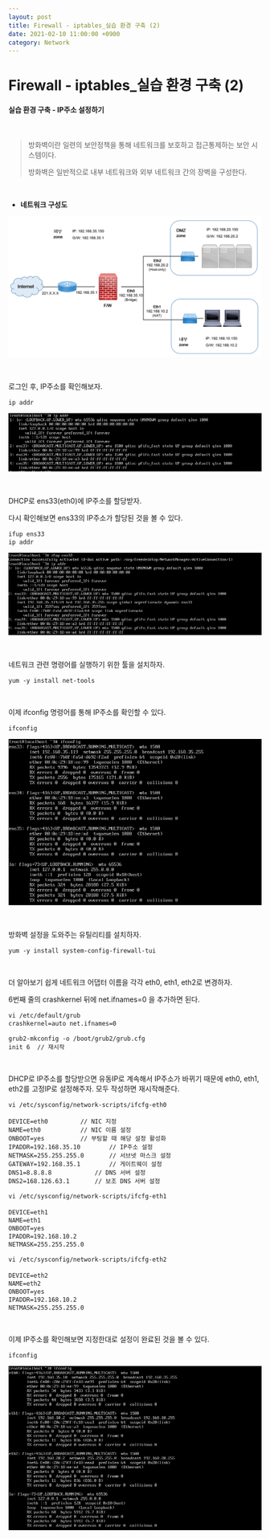 ```yaml
---
layout: post
title: Firewall - iptables_실습 환경 구축 (2)
date: 2021-02-10 11:00:00 +0900
category: Network
---
```



# Firewall - iptables_실습 환경 구축 (2)

#### 실습 환경 구축 - IP주소 설정하기

<br/>

> 방화벽이란 일련의 보안정책을 통해 네트워크를 보호하고 접근통제하는 보안 시스템이다. 
>
> 방화벽은 일반적으로 내부 네트워크와 외부 네트워크 간의 장벽을 구성한다.

<br/>

- **네트워크 구성도**

![iptables1_0](/public/img/iptables1_0.PNG) 

<br/>

로그인 후, IP주소를 확인해보자.

```shell
ip addr
```

![iptables2_1](/public/img/iptables2_1.PNG)

<br/>

DHCP로 ens33(eth0)에 IP주소를 할당받자.

다시 확인해보면 ens33의 IP주소가 할당된 것을 볼 수 있다. 

```shell
ifup ens33
ip addr
```

![iptables2_2](/public/img/iptables2_2.PNG)

<br/>

네트워크 관련 명령어를 실행하기 위한 툴을 설치하자.

```shell
yum -y install net-tools
```

<br/>

이제 ifconfig 명령어를 통해 IP주소를 확인할 수 있다.

```shell
ifconfig
```

![iptables2_3](/public/img/iptables2_3.PNG)

<br/>

방화벽 설정을 도와주는 유틸리티를 설치하자.

```shell
yum -y install system-config-firewall-tui
```

<br/>

더 알아보기 쉽게 네트워크 어댑터 이름을 각각 eth0, eth1, eth2로 변경하자. 

6번째 줄의 crashkernel 뒤에 net.ifnames=0 을 추가하면 된다.

```shell
vi /etc/default/grub
crashkernel=auto net.ifnames=0
```

```shell
grub2-mkconfig -o /boot/grub2/grub.cfg
init 6	// 재시작
```

<br/>

DHCP로 IP주소를 할당받으면 유동IP로 계속해서 IP주소가 바뀌기 때문에 eth0, eth1, eth2를 고정IP로 설정해주자. 모두 작성하면 재시작해준다.

```shell
vi /etc/sysconfig/network-scripts/ifcfg-eth0

DEVICE=eth0			// NIC 지정
NAME=eth0			// NIC 이름 설정
ONBOOT=yes			// 부팅할 때 해당 설정 활성화
IPADDR=192.168.35.10		// IP주소 설정
NETMASK=255.255.255.0		// 서브넷 마스크 설정
GATEWAY=192.168.35.1		// 게이트웨이 설정
DNS1=8.8.8.8			// DNS 서버 설정
DNS2=168.126.63.1		// 보조 DNS 서버 설정
```

```shell
vi /etc/sysconfig/network-scripts/ifcfg-eth1

DEVICE=eth1
NAME=eth1
ONBOOT=yes
IPADDR=192.168.10.2
NETMASK=255.255.255.0
```

```shell
vi /etc/sysconfig/network-scripts/ifcfg-eth2

DEVICE=eth2
NAME=eth2
ONBOOT=yes
IPADDR=192.168.10.2
NETMASK=255.255.255.0
```

<br/>

이제 IP주소를 확인해보면 지정한대로 설정이 완료된 것을 볼 수 있다.

```shell
ifconfig
```

![iptables2_4](/public/img/iptables2_4.PNG)

<br/>